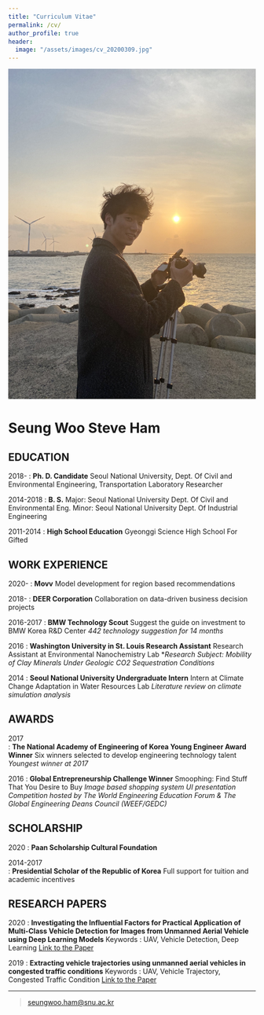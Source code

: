 ```yaml
---
title: "Curriculum Vitae"
permalink: /cv/
author_profile: true
header:
  image: "/assets/images/cv_20200309.jpg"
---
```


<div style="text-align:center"><img src="/assets/images/cv_profile.jpg"/></div>


# Seung Woo Steve Ham


## EDUCATION
2018-
:   **Ph. D. Candidate**
    Seoul National University, Dept. Of Civil and Environmental Engineering, Transportation Laboratory Researcher

2014-2018
:   **B. S.**
    Major: Seoul National University Dept. Of Civil and Environmental Eng. 
    Minor: Seoul National University Dept. Of Industrial Engineering 

2011-2014
:   **High School Education**
    Gyeonggi Science High School For Gifted


## WORK EXPERIENCE
2020-
:   **Movv**
    Model development for region based recommendations

2018-
:   **DEER Corporation**
    Collaboration on data-driven business decision projects

2016-2017
:   **BMW Technology Scout**
    Suggest the guide on investment to BMW Korea R&D Center
    *442 technology suggestion for 14 months*

2016 
:   **Washington University in St. Louis Research Assistant**
    Research Assistant at Environmental Nanochemistry Lab
    **Research Subject: Mobility of Clay Minerals Under Geologic CO2 Sequestration Conditions*

2014
:   **Seoul National University Undergraduate Intern**
    Intern at Climate Change Adaptation in Water Resources Lab
    *Literature review on climate simulation analysis*


## AWARDS
2017	
:   **The National Academy of Engineering of Korea Young Engineer Award Winner**
    Six winners selected to develop engineering technology talent 
	*Youngest winner at 2017*

2016
:   **Global Entrepreneurship Challenge Winner**
    Smoophing: Find Stuff That You Desire to Buy
    *Image based shopping system UI presentation*
    *Competition hosted by The World Engineering Education Forum & The Global Engineering Deans Council (WEEF/GEDC)*


## SCHOLARSHIP
2020
:   **Paan Scholarship Cultural Foundation**

2014-2017	
:   **Presidential Scholar of the Republic of Korea**
    Full support for tuition and academic incentives


## RESEARCH PAPERS
2020
:   **Investigating the Influential Factors for Practical Application of Multi-Class Vehicle Detection for Images from Unmanned Aerial Vehicle using Deep Learning Models**
    Keywords : UAV, Vehicle Detection, Deep Learning
    [Link to the Paper](https://journals.sagepub.com/doi/full/10.1177/0361198120954187)

2019
:   **Extracting vehicle trajectories using unmanned aerial vehicles in congested traffic conditions**
    Keywords : UAV, Vehicle Trajectory, Congested Traffic Condition
    [Link to the Paper](https://www.hindawi.com/journals/jat/2019/9060797/)

----

> <seungwoo.ham@snu.ac.kr>